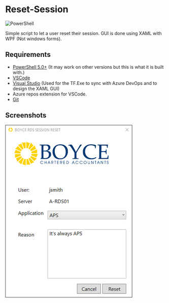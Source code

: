 # Reset-Session

![PowerShell](https://img.shields.io/badge/language-PowerShell%205.0+-blue.svg?style=flat-square)

Simple script to let a user reset their session. GUI is done using XAML with WPF (Not windows forms).

## Requirements

* [PowerShell 5.0+](https://docs.microsoft.com/en-us/skypeforbusiness/set-up-your-computer-for-windows-powershell/download-and-install-windows-powershell-5-1) (It may work on other versions but this is what it is built with.)
* [VSCode](https://code.visualstudio.com/Download)
* [Visual Studio](https://visualstudio.microsoft.com/thank-you-downloading-visual-studio/?sku=Community&rel=15) (Used for the TF.Exe to sync with Azure DevOps and to design the XAML GUI)
* Azure repos extension for VSCode.
* [Git](https://git-scm.com/downloads)

## Screenshots

![screenshot](screenshot.png)
